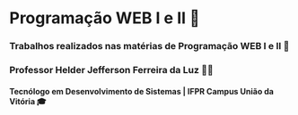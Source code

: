 # Programação WEB I e II 📱

### Trabalhos realizados nas matérias de Programação WEB I e II 📝

### Professor Helder Jefferson Ferreira da Luz 👨‍🏫

#### Tecnólogo em Desenvolvimento de Sistemas | IFPR Campus União da Vitória 🎓
